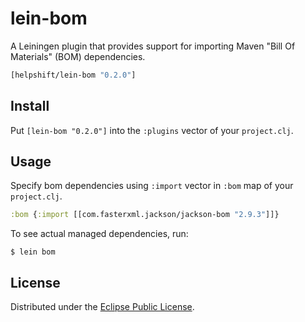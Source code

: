 # lein-bom

A Leiningen plugin that provides support for importing Maven "Bill Of Materials" (BOM) dependencies.

```clojure
[helpshift/lein-bom "0.2.0"]
```

## Install

Put `[lein-bom "0.2.0"]` into the `:plugins` vector of your `project.clj`.

## Usage

Specify bom dependencies using `:import` vector in `:bom` map of your `project.clj`.

```clojure
:bom {:import [[com.fasterxml.jackson/jackson-bom "2.9.3"]]}
```

To see actual managed dependencies, run:

```
$ lein bom
```

## License

Distributed under the [Eclipse Public License](http://www.eclipse.org/legal/epl-v10.html).
